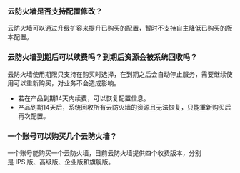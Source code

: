 
### 云防火墙是否支持配置修改？
云防火墙可以通过升级扩容来提升已购买的配置，暂时不支持自主降低已购买的版本配置。

### 云防火墙到期后可以续费吗？到期后资源会被系统回收吗？
云防火墙使用期限只支持在购买时选择，在到期之后会自动停止服务，需要继续使用可以重新购买，对业务不会造成影响。
- 若在产品到期14天内续费，可以恢复配置信息。
- 产品到期14天后，系统回收所有云防火墙的资源且无法恢复，只能重新购买后再次配置。

### 一个账号可以购买几个云防火墙？
一个账号能购买一个云防火墙，目前云防火墙提供四个收费版本，分别是 IPS 版、高级版、企业版和旗舰版。

